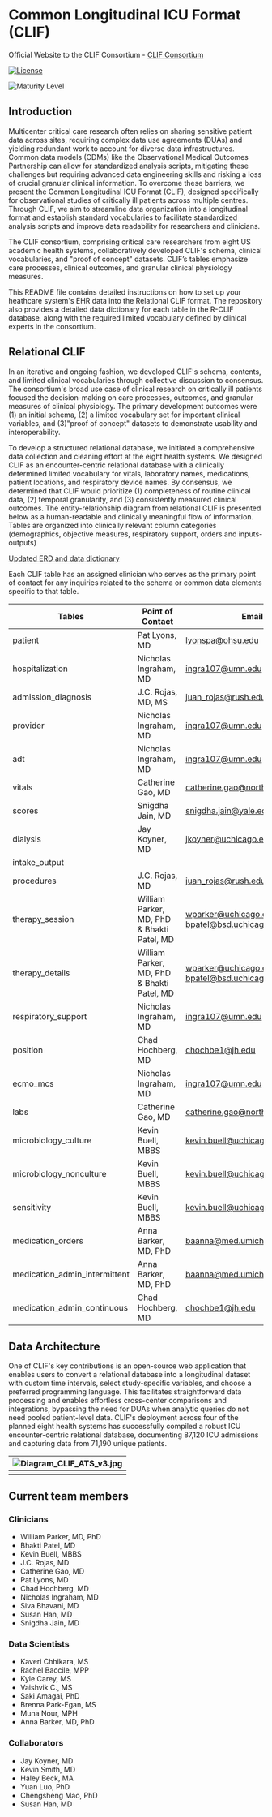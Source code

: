 # Common Longitudinal ICU Format (CLIF)

Official Website to the CLIF Consortium - [CLIF Consortium](https://kaveric.github.io/clif-consortium/about.html)

[![License](https://img.shields.io/badge/license-Apache%202.0-blue.svg)](https://opensource.org/licenses/Apache-2.0)

![Maturity Level](https://img.shields.io/badge/maturity-Beta-yellow)


## Introduction
Multicenter critical care research often relies on sharing sensitive patient data across sites, requiring complex data use agreements (DUAs) and yielding redundant work to account for diverse data infrastructures. Common data models (CDMs) like the Observational Medical Outcomes Partnership can allow for standardized analysis scripts, mitigating these challenges but requiring advanced data engineering skills and risking a loss of crucial granular clinical information. To overcome these barriers, we present the Common Longitudinal ICU Format (CLIF), designed specifically for observational studies of critically ill patients across multiple centres. Through CLIF, we aim to streamline data organization into a longitudinal format and establish standard vocabularies to facilitate standardized analysis scripts and improve data readability for researchers and clinicians.

The CLIF consortium, comprising critical care researchers from eight US academic health systems, collaboratively developed CLIF's schema, clinical vocabularies, and "proof of concept" datasets. CLIF’s tables emphasize care processes, clinical outcomes, and granular clinical physiology measures.

This README file contains detailed instructions on how to set up your heathcare system's EHR data into the Relational CLIF format. The repository also provides a detailed data dictionary for each table in the R-CLIF database, along with the required limited vocabulary defined by clinical experts in the consortium. 

## Relational CLIF

In an iterative and ongoing fashion, we developed CLIF's schema, contents, and limited clinical vocabularies through collective discussion to consensus. The consortium's broad use case of clinical research on critically ill patients focused the decision-making on care processes, outcomes, and granular measures of clinical physiology. The primary development outcomes were (1) an initial schema, (2) a limited vocabulary set for important clinical variables, and (3)"proof of concept" datasets to demonstrate usability and interoperability.

To develop a structured relational database, we initiated a comprehensive data collection and cleaning effort at the eight health systems. We designed CLIF as an encounter-centric relational database with a clinically determined limited vocabulary for vitals, laboratory names, medications, patient locations, and respiratory device names. By consensus, we determined that CLIF would prioritize (1) completeness of routine clinical data, (2) temporal granularity, and (3) consistently measured clinical outcomes. The entity-relationship diagram from relational CLIF is presented below as a human-readable and clinically meaningful flow of information. Tables are organized into clinically relevant column categories (demographics, objective measures, respiratory support, orders and inputs-outputs)

[Updated ERD and data dictionary](https://clif-consortium.github.io/website/data-dictionary.html) 

Each CLIF table has an assigned clinician who serves as the primary point of contact for any inquiries related to the schema or common data elements specific to that table.

| Tables                      | Point of Contact                               | Email                                      | GitHub Username      |
|-----------------------------|------------------------------------------------|--------------------------------------------|-----------------------|
| patient                      | Pat Lyons, MD                                  | lyonspa@ohsu.edu                          | plyons                |
| hospitalization              | Nicholas Ingraham, MD                         | ingra107@umn.edu                           | ingra107              |
| admission_diagnosis          | J.C. Rojas, MD, MS                            | juan_rojas@rush.edu                        |                       |
| provider                     | Nicholas Ingraham, MD                         | ingra107@umn.edu                           | ingra107              |
| adt                          | Nicholas Ingraham, MD                         | ingra107@umn.edu                           | ingra107              |
| vitals                       | Catherine Gao, MD                             | catherine.gao@northwestern.edu             | cloverbunny           |
| scores                       | Snigdha Jain, MD                              | snigdha.jain@yale.edu                      | snigdhajainyale       |
| dialysis                     | Jay Koyner, MD                                | jkoyner@uchicago.edu                       |                       |
| intake_output                |                                               |                                            |                       |
| procedures                   | J.C. Rojas, MD                                | juan_rojas@rush.edu                        |                       |
| therapy_session              | William Parker, MD, PhD & Bhakti Patel, MD    | wparker@uchicago.edu; bpatel@bsd.uchicago.edu | 08wparker          |
| therapy_details              | William Parker, MD, PhD & Bhakti Patel, MD    | wparker@uchicago.edu; bpatel@bsd.uchicago.edu | 08wparker          |
| respiratory_support          | Nicholas Ingraham, MD                         | ingra107@umn.edu                          | ingra107              |
| position                     | Chad Hochberg, MD                             | chochbe1@jh.edu                           | chochbe1              |
| ecmo_mcs                     | Nicholas Ingraham, MD                         | ingra107@umn.edu                          | ingra107              |
| labs                         | Catherine Gao, MD                             | catherine.gao@northwestern.edu             | cloverbunny           |
| microbiology_culture         | Kevin Buell, MBBS                             | kevin.buell@uchicagomedicine.org          |                       |
| microbiology_nonculture      | Kevin Buell, MBBS                             | kevin.buell@uchicagomedicine.org          |                       |
| sensitivity                  | Kevin Buell, MBBS                             | kevin.buell@uchicagomedicine.org          |                       |
| medication_orders            | Anna Barker, MD, PhD                          | baanna@med.umich.edu                      | baanna23              |
| medication_admin_intermittent| Anna Barker, MD, PhD                          | baanna@med.umich.edu                      | baanna23              |
| medication_admin_continuous  | Chad Hochberg, MD                             | chochbe1@jh.edu                           | chochbe1              |


## Data Architecture 

One of CLIF's key contributions is an open-source web application that enables users to convert a relational database into a longitudinal dataset with custom time intervals, select study-specific variables, and choose a preferred programming language. This facilitates straightforward data processing and enables effortless cross-center comparisons and integrations, bypassing the need for DUAs when analytic queries do not need pooled patient-level data. CLIF's deployment across four of the planned eight health systems has successfully compiled a robust ICU encounter-centric relational database, documenting 87,120 ICU admissions and capturing data from 71,190 unique patients.

| ![Diagram_CLIF_ATS_v3.jpg](/images/Diagram_CLIF_ATS_v3.jpg) | 
|:--:| 
||


## Current team members 

### Clinicians 
 * William Parker, MD, PhD 
 * Bhakti Patel, MD 
 * Kevin Buell, MBBS
 * J.C. Rojas, MD
 * Catherine Gao, MD
 * Pat Lyons, MD
 * Chad Hochberg, MD
 * Nicholas Ingraham, MD 
 * Siva Bhavani, MD
 * Susan Han, MD
 * Snigdha Jain, MD

### Data Scientists 
 * Kaveri Chhikara, MS
 * Rachel Baccile, MPP
 * Kyle Carey, MS
 * Vaishvik C., MS
 * Saki Amagai, PhD
 * Brenna Park-Egan, MS
 * Muna Nour, MPH
 * Anna Barker, MD, PhD

### Collaborators 
 * Jay Koyner, MD
 * Kevin Smith, MD
 * Haley Beck, MA
 * Yuan Luo, PhD
 * Chengsheng Mao, PhD
 * Susan Han, MD




